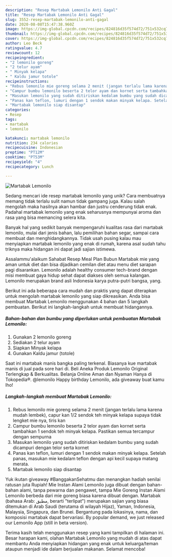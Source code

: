 ```yaml
---
description: "Resep Martabak Lemonilo Anti Gagal"
title: "Resep Martabak Lemonilo Anti Gagal"
slug: 3552-resep-martabak-lemonilo-anti-gagal
date: 2020-08-08T15:47:38.960Z
image: https://img-global.cpcdn.com/recipes/824816d35f574d72/751x532cq70/martabak-lemonilo-foto-resep-utama.jpg
thumbnail: https://img-global.cpcdn.com/recipes/824816d35f574d72/751x532cq70/martabak-lemonilo-foto-resep-utama.jpg
cover: https://img-global.cpcdn.com/recipes/824816d35f574d72/751x532cq70/martabak-lemonilo-foto-resep-utama.jpg
author: Leo Beck
ratingvalue: 4.7
reviewcount: 12
recipeingredient:
- "2 lemonilo goreng"
- "2 telur ayam"
- " Minyak kelapa"
- " Kaldu jamur totole"
recipeinstructions:
- "Rebus lemonilo mie goreng selama 2 menit (jangan terlalu lama karena mudah lembek), capur kan 1/2 sendok teh minyak kelapa supaya tidak lengket mie nya, tiris kan"
- "Campur bumbu lemonilo beserta 2 telor ayam dan kornet serta tambahkan 1 sendok teh minyak kelapa. Pastikan semua tercampur dengan sempurna"
- "Masukan lemonilo yang sudah ditiriskan kedalam bumbu yang sudah dicampuri dengan telor serta kornet"
- "Panas kan teflon, lumuri dengan 1 sendok makan minyak kelapa. Setelah panas, masukan mie kedalam teflon dengan api kecil supaya matang merata."
- "Martabak lemonilo siap disantap"
categories:
- Resep
tags:
- martabak
- lemonilo

katakunci: martabak lemonilo 
nutrition: 234 calories
recipecuisine: Indonesian
preptime: "PT12M"
cooktime: "PT53M"
recipeyield: "4"
recipecategory: Lunch

---
```



![Martabak Lemonilo](https://img-global.cpcdn.com/recipes/824816d35f574d72/751x532cq70/martabak-lemonilo-foto-resep-utama.jpg)

Sedang mencari ide resep martabak lemonilo yang unik? Cara membuatnya memang tidak terlalu sulit namun tidak gampang juga. Kalau salah mengolah maka hasilnya akan hambar dan justru cenderung tidak enak. Padahal martabak lemonilo yang enak seharusnya mempunyai aroma dan rasa yang bisa memancing selera kita.

Banyak hal yang sedikit banyak mempengaruhi kualitas rasa dari martabak lemonilo, mulai dari jenis bahan, lalu pemilihan bahan segar, sampai cara membuat dan menghidangkannya. Tidak usah pusing kalau mau menyiapkan martabak lemonilo yang enak di rumah, karena asal sudah tahu triknya maka hidangan ini dapat jadi sajian istimewa.

Assalammu&#39;alaikum Sahabat Resep Meal Plan Bubun Martabak mie yang aman untuk diet dan bisa dijadikan cemilan diet atau menu diet sarapan pagi disarankan. Lemonilo adalah healthy consumer tech-brand dengan misi membuat gaya hidup sehat dapat diakses oleh semua kalangan. Lemonilo merupakan brand asli Indonesia karya putra-putri bangsa, yang.


Berikut ini ada beberapa cara mudah dan praktis yang dapat diterapkan untuk mengolah martabak lemonilo yang siap dikreasikan. Anda bisa membuat Martabak Lemonilo menggunakan 4 bahan dan 5 langkah pembuatan. Berikut ini langkah-langkah untuk membuat hidangannya.

<!--inarticleads1-->

##### Bahan-bahan dan bumbu yang diperlukan untuk pembuatan Martabak Lemonilo:

1. Gunakan 2 lemonilo goreng
1. Sediakan 2 telur ayam
1. Siapkan  Minyak kelapa
1. Gunakan  Kaldu jamur (totole)


Saat ini martabak manis bangka paling terkenal. Biasanya kue martabak manis di jual pada sore hari di. Beli Aneka Produk Lemonilo Original Terlengkap &amp; Berkualitas. Belanja Online Aman dan Nyaman Hanya di Tokopedia®. @lemonilo Happy birthday Lemonilo, ada giveaway buat kamu lho! 

<!--inarticleads2-->

##### Langkah-langkah membuat Martabak Lemonilo:

1. Rebus lemonilo mie goreng selama 2 menit (jangan terlalu lama karena mudah lembek), capur kan 1/2 sendok teh minyak kelapa supaya tidak lengket mie nya, tiris kan
1. Campur bumbu lemonilo beserta 2 telor ayam dan kornet serta tambahkan 1 sendok teh minyak kelapa. Pastikan semua tercampur dengan sempurna
1. Masukan lemonilo yang sudah ditiriskan kedalam bumbu yang sudah dicampuri dengan telor serta kornet
1. Panas kan teflon, lumuri dengan 1 sendok makan minyak kelapa. Setelah panas, masukan mie kedalam teflon dengan api kecil supaya matang merata.
1. Martabak lemonilo siap disantap


Yuk ikutan giveaway #BanggakanSehatmu dan menangkan hadiah senilai ratusan juta Rupiah! Mie Instan Alami Lemonilo juga dibuat dengan bahan-bahan alami, tanpa pewarna dan pengawet, tampa Mie Goreng Instan Alami Lemonilo berbeda dari mie goreng biasa karena dibuat dengan. Martabak (bahasa Arab: مطبق, berarti &#34;terlipat&#34;) merupakan sajian yang biasa ditemukan di Arab Saudi (terutama di wilayah Hijaz), Yaman, Indonesia, Malaysia, Singapura, dan Brunei. Bergantung pada lokasinya, nama, dan komposisi martabak dapat bervariasi. By popular demand, we just released our Lemonilo App (still in beta version). 

Terima kasih telah menggunakan resep yang kami tampilkan di halaman ini. Besar harapan kami, olahan Martabak Lemonilo yang mudah di atas dapat membantu Anda menyiapkan hidangan yang enak untuk keluarga/teman ataupun menjadi ide dalam berjualan makanan. Selamat mencoba!
